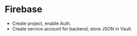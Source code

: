 # Firebase
- Create project, enable Auth.
- Create service account for backend; store JSON in Vault.
